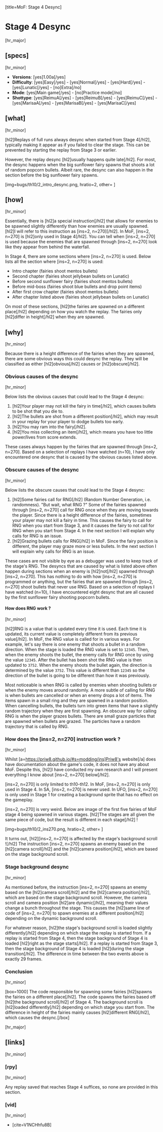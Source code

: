 [title=MoF: Stage 4 Desync]
# Stage 4 Desync
[hr_major]

## [specs]
[hr_minor]  

* **Versions**: [yes]1.00a[/yes] 
* **Difficulty**: [yes]Easy[/yes] - [yes]Normal[/yes] - [yes]Hard[/yes] - [yes]Lunatic[/yes] - [no]Extra[/no]
* **Mode**: [yes]Main game[/yes] - [no]Practice mode[/no]
* **Shottype**: [yes]ReimuA[/yes] - [yes]ReimuB[/yes] - [yes]ReimuC[/yes] - [yes]MarisaA[/yes] - [yes]MarisaB[/yes] - [yes]MarisaC[/yes]

## [what]
[hr_minor]

[hl2]Replays of full runs always desync when started from Stage 4[/hl2], typically making it appear as if you failed to clear the stage. This can be prevented by starting the replay from Stage 3 or earlier.

However, the replay desync [hl2]usually happens quite late[/hl2]. For most, the desync happens when the big sunflower fairy spawns that shoots a lot of random popcorn bullets. Albeit rare, the desync can also happen in the section before the big sunflower fairy spawns.

[img=bugs/th10/2_intro_desync.png, hratio=2, other= ]

## [how]
[hr_minor]

Essentially, there is [hl2]a special instruction[/hl2] that allows for enemies to be spawned slightly differently than how enemies are usually spawned. [hl2]I will refer to this instruction as [ins=2, n=270][/hl2]. In MoF, [ins=2, n=270] is [hl2]only used in Stage 4[/hl2]. You can tell when [ins=2, n=270] is used because the enemies that are spawned through [ins=2, n=270] look like they appear from behind the waterfall.

In Stage 4, there are some sections where [ins=2, n=270] is used. Below lists all the section where [ins=2, n=270] is used:
+ Intro chapter (fairies shoot mentos bullets)
+ Second chapter (fairies shoot jellybean bullets on Lunatic)
+ Before second sunflower fairy (fairies shoot mentos bullets)
+ Before mid-boss (fairies shoot blue bullets and drop point items)
+ After first crow chapter (fairies shoot mentos bullets)
+ After chapter listed above (fairies shoot jellybean bullets on Lunatic)

On most of these sections, [hl2]the fairies are spawned on a different place[/hl2] depending on how you watch the replay. The fairies only [hl2]differ in height[/hl2] when they are spawned.


## [why]
[hr_minor]

Because there is a height difference of the fairies when they are spawned, there are some obvious ways this could desync the replay. They will be classified as either [hl2]obvious[/hl2] causes or [hl2]obscure[/hl2].

### Obvious causes of the desync
[hr_minor]

Below lists the obvious causes that could lead to the Stage 4 desync:

1. [hl2]Your player may not kill the fairy in time[/hl2], which causes bullets to be shot that you die to.
2. [hl2]The bullets are shot from a different position[/hl2], which may result in your replay for your player to dodge bullets too early.
3. [hl2]You may ram into the fairy[/hl2].
4. [hl2]You miss collecting an item[/hl2], which means you have too little power/lives from score extends.

These cases always happen by the fairies that are spawned through [ins=2, n=270].
Based on a selection of replays I have watched (n=10), I have only encountered one desync that is caused by the obvious causes listed above.

### Obscure causes of the desync
[hr_minor]

Below lists the obscure causes that could lead to the Stage 4 desync:

1. [hl2]Some fairies call for RNG[/hl2] (Random Number Generation, i.e. randomness). "But wait, what RNG ?" Some of the fairies spawned through [ins=2, n=270] call for RNG once when they are moving towards the player. Since there is a height difference of the fairies, sometimes your player may not kill a fairy in time. This causes the fairy to call for RNG when you start from Stage 3, and it causes the fairy to not call for RNG when you start from Stage 4. In the next section I will explain why calls for RNG is an issue.
2. [hl2]Grazing bullets calls for RNG[/hl2] in MoF. Since the fairy position is different, the player may graze more or less bullets. In the next section I will explain why calls for RNG is an issue.

These cases are not visible by eye as a debugger was used to keep track of the stage's RNG.
The desyncs that are caused by what is listed above often happen during sections when an enemy is [hl2]not[/hl2] spawned through [ins=2, n=270]. This has nothing to do with how [ins=2, n=270] is programmed or anything, but the fairies that are spawned through [ins=2, n=270] shoot bullets that never use RNG.
Based on a selection of replays I have watched (n=10), I have encountered eight desync that are all caused by the first sunflower fairy shooting popcorn bullets.

#### How does RNG work ?
[hr_minor]

[hl2]RNG is a value that is updated every time it is used. Each time it is updated, its current value is completely different from its previous value[/hl2]. In MoF, the RNG value is called for in various ways. 
For example, let's say there is one enemy that shoots a bullet in a random direction. When the stage is loaded the RNG value is set to ``12345``. Then, when the enemy shoots the bullet, the enemy calls for RNG once by using the value ``12345``. After the bullet has been shot the RNG value is then updated to ``3752``. When the enemy shoots the bullet again, the direction is determined by the value ``3752``. This value is different than ``12345`` so the direction of the bullet is going to be different than how it was previously.

Most noticeable is when RNG is called by enemies when shooting bullets or when the enemy moves around randomly. 
A more subtle of calling for RNG is when bullets are cancelled or when an enemy drops a lot of items. The items spawn in a small ring and they are spawned in a random position. When cancelling bullets, the bullets turn into green items that have a slightly random trajectory when they are first spawning.
An obscure way for calling RNG is when the player grazes bullets. There are small graze particles that are spawned when bullets are grazed. The particles have a random trajectory that is called by RNG.

### How does the [ins=2, n=270] instruction work ?
[hr_minor]

Whilst [a=https://priw8.github.io/#s=modding/ins]Priw8's website[/a] does have documentation about the game's code, it does not have any about MoF. Despite this, [hl2]I have conducted my own research and I will present everything I know about [ins=2, n=270] below[/hl2]. 

[ins=2, n=270] is only limited to th10-th12. In MoF, [ins=2, n=270] is only used in Stage 4. In SA, [ins=2, n=270] is never used. In UFO, [ins=2, n=270] is only used in Stage 1 for creating a background sprite that has no effect on the gameplay.

[ins=2, n=270] is very weird. Below are image of the first five fairies of MoF stage 4 being spawned in various stages. [hl2]The stages are all given the same piece of code, but the result is different in each stage[/hl2] !

[img=bugs/th10/2_ins270.png, hratio=2, other= ]

It turns out, [hl2][ins=2, n=270] is affected by the stage's background scroll ![/hl2] The instruction [ins=2, n=270] spawns an enemy based on the [hl2]camera scroll[/hl2] and the [hl2]camera position[/hl2], which are based on the stage background scroll.

### Stage background desync
[hr_minor]

As mentioned before, the instruction [ins=2, n=270] spawns an enemy based on the [hl2]camera scroll[/hl2] and the [hl2]camera position[/hl2], which are based on the stage background scroll. However, the camera scroll and camera position [hl2]are dynamic[/hl2], meaning their values change a bunch throughout the stage. This causes the [hl2]same line of code of [ins=2, n=270] to spawn enemies at a different position[/hl2] depending on the dynamic background scroll.

For whatever reason, [hl2]the stage's background scroll is loaded slightly differently[/hl2] depending on which stage the replay is started from.
If a replay is started from Stage 4, then the stage background of Stage 4 is loaded [hl2]right as the stage starts[/hl2].
If a replay is started from Stage 3, then the stage background of Stage 4 is loaded [hl2]during the stage transition[/hl2].
The difference in time between the two events above is exactly 29 frames.

### Conclusion
[hr_minor]

[box=1000] The code responsible for spawning some fairies [hl2]spawns the fairies on a different place[/hl2]. The code spawns the fairies based off [hl2]the background scroll[/hl2] of Stage 4. The background scroll is [hl2]loaded differently[/hl2] depending on which stage you start from. The difference in height of the fairies mainly causes [hl2]different RNG[/hl2], which causes the desync.[/box]

[hr_major]
## [links]
[hr_minor]
### [rpy]
[hr_minor]

Any replay saved that reaches Stage 4 suffices, so none are provided in this section.

### [vid]
[hr_minor]

+ [cite=V1NCHhfu8B]
